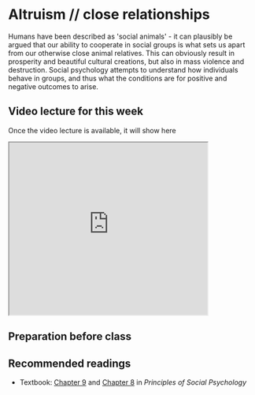 # Altruism // close relationships

Humans have been described as 'social animals' - it can plausibly be argued that our ability to cooperate in social groups is what sets us apart from our otherwise close animal relatives. This can obviously result in prosperity and beautiful cultural creations, but also in mass violence and destruction. Social psychology attempts to understand how individuals behave in groups, and thus what the conditions are for positive and negative outcomes to arise.

## Video lecture for this week

Once the video lecture is available, it will show here

<iframe src=" https://www.youtube.com/embed/NOTFOUND?rel=0 " allowfullscreen width=80% height=350></iframe>

## Preparation before class



## Recommended readings

* Textbook: [Chapter 9](https://open.lib.umn.edu/socialpsychology/part/chapter-9-helping-and-altruism/) and [Chapter 8](https://open.lib.umn.edu/socialpsychology/part/chapter-8-liking-and-loving/) in *Principles of Social Psychology*

